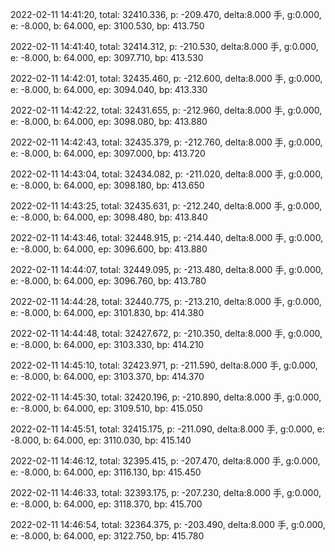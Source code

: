 2022-02-11 14:41:20, total: 32410.336, p: -209.470, delta:8.000 手, g:0.000, e: -8.000, b: 64.000, ep: 3100.530, bp: 413.750

2022-02-11 14:41:40, total: 32414.312, p: -210.530, delta:8.000 手, g:0.000, e: -8.000, b: 64.000, ep: 3097.710, bp: 413.530

2022-02-11 14:42:01, total: 32435.460, p: -212.600, delta:8.000 手, g:0.000, e: -8.000, b: 64.000, ep: 3094.040, bp: 413.330

2022-02-11 14:42:22, total: 32431.655, p: -212.960, delta:8.000 手, g:0.000, e: -8.000, b: 64.000, ep: 3098.080, bp: 413.880

2022-02-11 14:42:43, total: 32435.379, p: -212.760, delta:8.000 手, g:0.000, e: -8.000, b: 64.000, ep: 3097.000, bp: 413.720

2022-02-11 14:43:04, total: 32434.082, p: -211.020, delta:8.000 手, g:0.000, e: -8.000, b: 64.000, ep: 3098.180, bp: 413.650

2022-02-11 14:43:25, total: 32435.631, p: -212.240, delta:8.000 手, g:0.000, e: -8.000, b: 64.000, ep: 3098.480, bp: 413.840

2022-02-11 14:43:46, total: 32448.915, p: -214.440, delta:8.000 手, g:0.000, e: -8.000, b: 64.000, ep: 3096.600, bp: 413.880

2022-02-11 14:44:07, total: 32449.095, p: -213.480, delta:8.000 手, g:0.000, e: -8.000, b: 64.000, ep: 3096.760, bp: 413.780

2022-02-11 14:44:28, total: 32440.775, p: -213.210, delta:8.000 手, g:0.000, e: -8.000, b: 64.000, ep: 3101.830, bp: 414.380

2022-02-11 14:44:48, total: 32427.672, p: -210.350, delta:8.000 手, g:0.000, e: -8.000, b: 64.000, ep: 3103.330, bp: 414.210

2022-02-11 14:45:10, total: 32423.971, p: -211.590, delta:8.000 手, g:0.000, e: -8.000, b: 64.000, ep: 3103.370, bp: 414.370

2022-02-11 14:45:30, total: 32420.196, p: -210.890, delta:8.000 手, g:0.000, e: -8.000, b: 64.000, ep: 3109.510, bp: 415.050

2022-02-11 14:45:51, total: 32415.175, p: -211.090, delta:8.000 手, g:0.000, e: -8.000, b: 64.000, ep: 3110.030, bp: 415.140

2022-02-11 14:46:12, total: 32395.415, p: -207.470, delta:8.000 手, g:0.000, e: -8.000, b: 64.000, ep: 3116.130, bp: 415.450

2022-02-11 14:46:33, total: 32393.175, p: -207.230, delta:8.000 手, g:0.000, e: -8.000, b: 64.000, ep: 3118.370, bp: 415.700

2022-02-11 14:46:54, total: 32364.375, p: -203.490, delta:8.000 手, g:0.000, e: -8.000, b: 64.000, ep: 3122.750, bp: 415.780